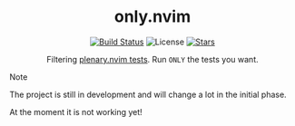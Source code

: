 <div align="center">

# only.nvim

[![Build Status](https://img.shields.io/github/actions/workflow/status/lima1909/only.nvim/ci.yaml?style=for-the-badge)](https://github.com/lima1909/only.nvim/actions)
![License](https://img.shields.io/github/license/lima1909/only.nvim?style=for-the-badge)
[![Stars](https://img.shields.io/github/stars/lima1909/only.nvim?style=for-the-badge)](https://github.com/lima1909/only.nvim/stargazers)

Filtering [plenary.nvim tests](https://github.com/nvim-lua/plenary.nvim/blob/master/TESTS_README.md). Run `ONLY` the tests you want.
</div>

> [!NOTE]
> The project is still in development and will change a lot in the initial phase. 
>
> At the moment it is not working yet!
